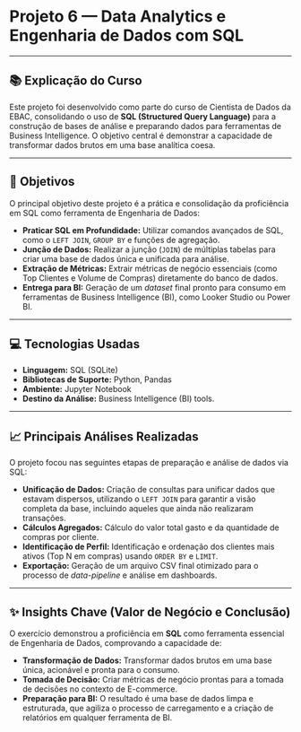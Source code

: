 # Projeto 6 — Data Analytics e Engenharia de Dados com SQL

---

## 📚 Explicação do Curso
Este projeto foi desenvolvido como parte do curso de Cientista de Dados da EBAC, consolidando o uso de **SQL (Structured Query Language)** para a construção de bases de análise e preparando dados para ferramentas de Business Intelligence. O objetivo central é demonstrar a capacidade de transformar dados brutos em uma base analítica coesa.

---

## 🎯 Objetivos
O principal objetivo deste projeto é a prática e consolidação da proficiência em SQL como ferramenta de Engenharia de Dados:

* **Praticar SQL em Profundidade:** Utilizar comandos avançados de SQL, como o `LEFT JOIN`, `GROUP BY` e funções de agregação.
* **Junção de Dados:** Realizar a junção (`JOIN`) de múltiplas tabelas para criar uma base de dados única e unificada para análise.
* **Extração de Métricas:** Extrair métricas de negócio essenciais (como Top Clientes e Volume de Compras) diretamente do banco de dados.
* **Entrega para BI:** Geração de um *dataset* final pronto para consumo em ferramentas de Business Intelligence (BI), como Looker Studio ou Power BI.

---

## 💻 Tecnologias Usadas
* **Linguagem:** SQL (SQLite)
* **Bibliotecas de Suporte:** Python, Pandas
* **Ambiente:** Jupyter Notebook
* **Destino da Análise:** Business Intelligence (BI) tools.

---

## 📈 Principais Análises Realizadas
O projeto focou nas seguintes etapas de preparação e análise de dados via SQL:

* **Unificação de Dados:** Criação de consultas para unificar dados que estavam dispersos, utilizando o `LEFT JOIN` para garantir a visão completa da base, incluindo aqueles que ainda não realizaram transações.
* **Cálculos Agregados:** Cálculo do valor total gasto e da quantidade de compras por cliente.
* **Identificação de Perfil:** Identificação e ordenação dos clientes mais ativos (Top N em compras) usando `ORDER BY` e `LIMIT`.
* **Exportação:** Geração de um arquivo CSV final otimizado para o processo de *data-pipeline* e análise em dashboards.

---

## ✨ Insights Chave (Valor de Negócio e Conclusão)

O exercício demonstrou a proficiência em **SQL** como ferramenta essencial de Engenharia de Dados, comprovando a capacidade de:

* **Transformação de Dados:** Transformar dados brutos em uma base única, acionável e pronta para o consumo.
* **Tomada de Decisão:** Criar métricas de negócio prontas para a tomada de decisões no contexto de E-commerce.
* **Preparação para BI:** O resultado é uma base de dados limpa e estruturada, que agiliza o processo de carregamento e a criação de relatórios em qualquer ferramenta de BI.
